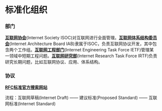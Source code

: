 # 标准化组织

### 部门

[**互联网协会**](https://www.internetsociety.org/)(Internet Society ISOC)对互联网进行全面管理。[**互联网体系结构委员会**](https://www.iab.org/)(Internet Architecture Board IAB)隶属于ISOC，负责互联网协议开发，其中包含两个工作组。[**互联网工程部门**](https://www.ietf.org/)(Internet Engineering Task Force IETF)管理某一领域中短期工程问题。[**互联网研究部**](https://irtf.org/)(Internet Research Task Force IRTF)负责研究长期问题，比如互联网协议、应用、体系结构。

### 协议

**[RFC标准官方搜索网站](http://www.rfc-editor.org/)**

流程：互联网草稿(Internet Draft) —— 建议标准(Proposed Standard) —— 互联网标准(Internet Standard)
